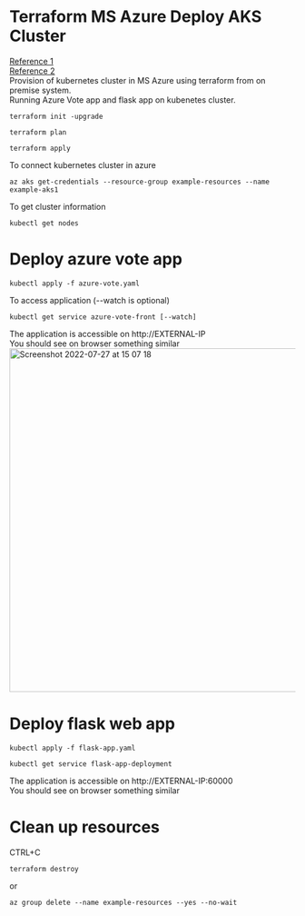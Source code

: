 # Terraform MS Azure Deploy AKS Cluster
[Reference 1](https://docs.microsoft.com/en-us/azure/aks/learn/quick-kubernetes-deploy-portal?tabs=azure-cli)<br/>
[Reference 2](https://registry.terraform.io/providers/hashicorp/azurerm/latest/docs/resources/container_registry)<br/>
Provision of kubernetes cluster in MS Azure using terraform from on premise system.<br/>
Running Azure Vote app and flask app on kubenetes cluster.<br/>
```
terraform init -upgrade
```
```
terraform plan 
```
```
terraform apply
```
To connect kubernetes cluster in azure
```
az aks get-credentials --resource-group example-resources --name example-aks1
```
To get cluster information
```
kubectl get nodes
``` 
# Deploy azure vote app 
```
kubectl apply -f azure-vote.yaml            
```
To access application (--watch is optional)
```
kubectl get service azure-vote-front [--watch]
``` 
The application is accessible on http://EXTERNAL-IP<br>
You should see on browser something similar<br/>
<img width="605" alt="Screenshot 2022-07-27 at 15 07 18" src="https://user-images.githubusercontent.com/43514418/181254533-3aa25c2c-59a1-447c-af5f-3dc5d6e23c52.png"><br/>

# Deploy flask web app
```
kubectl apply -f flask-app.yaml            
```
```
kubectl get service flask-app-deployment
```
The application is accessible on http://EXTERNAL-IP:60000<br>
You should see on browser something similar<br/>

# Clean up resources
CTRL+C
```
terraform destroy
```
or 
```
az group delete --name example-resources --yes --no-wait
```

